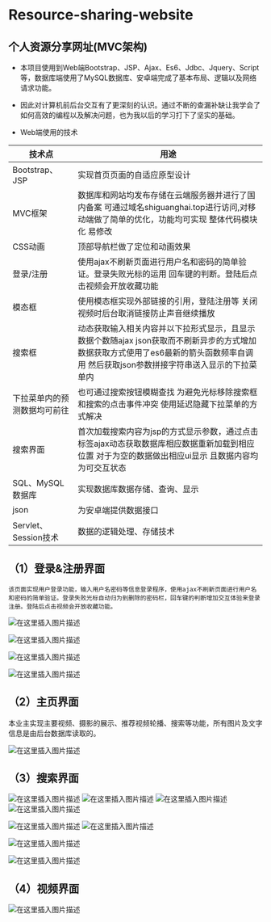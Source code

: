 # Resource-sharing-website
## 个人资源分享网址(MVC架构)

- 本项目使用到Web端Bootstrap、JSP、Ajax、Es6、Jdbc、Jquery、Script等，数据库端使用了MySQL数据库、安卓端完成了基本布局、逻辑以及网络请求功能。
- 因此对计算机前后台交互有了更深刻的认识。通过不断的查漏补缺让我学会了如何高效的编程以及解决问题，也为我以后的学习打下了坚实的基础。

- Web端使用的技术

| 技术点 | 用途 |
|--|--|
| Bootstrap、JSP |  实现首页页面的自适应原型设计|
|MVC框架	|数据库和网站均发布存储在云端服务器并进行了国内备案 可通过域名shiguanghai.top进行访问,对移动端做了简单的优化，功能均可实现 整体代码模块化 易修改
|CSS动画|	顶部导航栏做了定位和动画效果
|登录/注册|	使用ajax不刷新页面进行用户名和密码的简单验证。登录失败光标的运用 回车键的判断。登陆后点击视频会开放收藏功能|
|模态框	|使用模态框实现外部链接的引用，登陆注册等 关闭视频时后台取消链接防止声音继续播放
|搜索框|	动态获取输入相关内容并以下拉形式显示，且显示数据个数随ajax json获取而不刷新异步的方式增加 数据获取方式使用了es6最新的箭头函数频率自调用 然后获取json参数拼接字符串送入显示的下拉菜单内
|下拉菜单内的预测数据均可前往|	也可通过搜索按钮模糊查找 为避免光标移除搜索框和搜索的点击事件冲突 使用延迟隐藏下拉菜单的方式解决
|搜索界面	|首次加载搜索内容为jsp的方式显示参数，通过点击标签ajax动态获取数据库相应数据重新加载到相应位置 对于为空的数据做出相应ui显示 且数据内容均为可交互状态
|SQL、MySQL数据库|	实现数据库数据存储、查询、显示
|json|	为安卓端提供数据接口
|Servlet、Session技术	|数据的逻辑处理、存储技术


## （1）登录&注册界面
	该页面实现用户登录功能，输入用户名密码等信息登录程序，使用ajax不刷新页面进行用户名和密码的简单验证。登录失败光标自动归为到删除的密码栏，回车键的判断增加交互体验来登录注册。登陆后点击视频会开放收藏功能。
![在这里插入图片描述](https://img-blog.csdnimg.cn/20201029170438835.png#pic_center)

![在这里插入图片描述](https://img-blog.csdnimg.cn/20201029170444198.png#pic_center)

![在这里插入图片描述](https://img-blog.csdnimg.cn/20201029170449454.png#pic_center)

![在这里插入图片描述](https://img-blog.csdnimg.cn/20201029170458280.png#pic_center)


## （2）主页界面

本业主实现主要视频、摄影的展示、推荐视频轮播、搜索等功能，所有图片及文字信息是由后台数据库读取的。

![在这里插入图片描述](https://img-blog.csdnimg.cn/20201029170529401.png?x-oss-process=image/watermark,type_ZmFuZ3poZW5naGVpdGk,shadow_10,text_aHR0cHM6Ly9ibG9nLmNzZG4ubmV0L3FxXzQ1MTQ5MjU2,size_16,color_FFFFFF,t_70#pic_center)
## （3）搜索界面

![在这里插入图片描述](https://img-blog.csdnimg.cn/20201029170547882.png#pic_center)
![在这里插入图片描述](https://img-blog.csdnimg.cn/20201029170552888.png#pic_center)
![在这里插入图片描述](https://img-blog.csdnimg.cn/20201029170558833.png#pic_center)
![在这里插入图片描述](https://img-blog.csdnimg.cn/20201029170603221.png?x-oss-process=image/watermark,type_ZmFuZ3poZW5naGVpdGk,shadow_10,text_aHR0cHM6Ly9ibG9nLmNzZG4ubmV0L3FxXzQ1MTQ5MjU2,size_16,color_FFFFFF,t_70#pic_center)

![在这里插入图片描述](https://img-blog.csdnimg.cn/20201029170623322.png?x-oss-process=image/watermark,type_ZmFuZ3poZW5naGVpdGk,shadow_10,text_aHR0cHM6Ly9ibG9nLmNzZG4ubmV0L3FxXzQ1MTQ5MjU2,size_16,color_FFFFFF,t_70#pic_center)
![在这里插入图片描述](https://img-blog.csdnimg.cn/20201029170628631.png?x-oss-process=image/watermark,type_ZmFuZ3poZW5naGVpdGk,shadow_10,text_aHR0cHM6Ly9ibG9nLmNzZG4ubmV0L3FxXzQ1MTQ5MjU2,size_16,color_FFFFFF,t_70#pic_center)

![在这里插入图片描述](https://img-blog.csdnimg.cn/20201029170702408.png?x-oss-process=image/watermark,type_ZmFuZ3poZW5naGVpdGk,shadow_10,text_aHR0cHM6Ly9ibG9nLmNzZG4ubmV0L3FxXzQ1MTQ5MjU2,size_16,color_FFFFFF,t_70#pic_center)

![在这里插入图片描述](https://img-blog.csdnimg.cn/20201029170707576.png?x-oss-process=image/watermark,type_ZmFuZ3poZW5naGVpdGk,shadow_10,text_aHR0cHM6Ly9ibG9nLmNzZG4ubmV0L3FxXzQ1MTQ5MjU2,size_16,color_FFFFFF,t_70#pic_center)

## （4）视频界面

![在这里插入图片描述](https://img-blog.csdnimg.cn/20201029170724769.png?x-oss-process=image/watermark,type_ZmFuZ3poZW5naGVpdGk,shadow_10,text_aHR0cHM6Ly9ibG9nLmNzZG4ubmV0L3FxXzQ1MTQ5MjU2,size_16,color_FFFFFF,t_70#pic_center)

